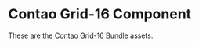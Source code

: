 # Contao Grid-16 Component

These are the [Contao Grid-16 Bundle](https://github.com/BugBuster1701/contao-grid_16-bundle) assets.
